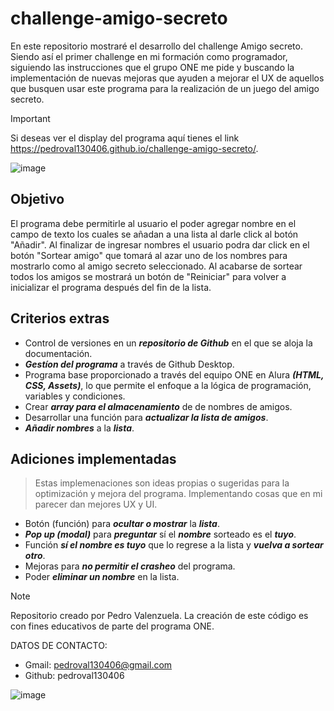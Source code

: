 # challenge-amigo-secreto
En este repositorio mostraré el desarrollo del challenge Amigo secreto. Siendo así el primer challenge en mi formación como programador, siguiendo las instrucciones que el grupo ONE me pide y buscando la implementación de nuevas mejoras que ayuden a mejorar el UX de aquellos que busquen usar este programa para la realización de un juego del amigo secreto.

> [!IMPORTANT]
> Si deseas ver el display del programa aquí tienes el link https://pedroval130406.github.io/challenge-amigo-secreto/.

![image](https://github.com/user-attachments/assets/37f5423a-0d75-43b8-bbe0-062067fb2710)

## Objetivo
El programa debe permitirle al usuario el poder agregar nombre en el campo de texto los cuales se añadan a una lista al darle click al botón "Añadir". Al finalizar de ingresar nombres el usuario podra dar click en el botón "Sortear amigo" que tomará al azar uno de los nombres para mostrarlo como al amigo secreto seleccionado. Al acabarse de sortear todos los amigos se mostrará un botón de "Reiniciar" para volver a inicializar el programa después del fin de la lista.

## Criterios extras
* Control de versiones en un ***repositorio de Github*** en el que se aloja la documentación.
* ***Gestíon del programa*** a través de Github Desktop.
* Programa base proporcionado a través del equipo ONE en Alura ***(HTML, CSS, Assets)***, lo que permite el enfoque a la lógica de programación, variables y condiciones.
* Crear ***array para el almacenamiento*** de de nombres de amigos.
* Desarrollar una función para ***actualizar la lista de amigos***.
* ***Añadir nombres*** a la ***lista***.

## Adiciones implementadas
> Estas implemenaciones son ideas propias o sugeridas para la optimización y mejora del programa. Implementando cosas que en mi parecer dan mejores UX y UI.
* Botón (función) para ***ocultar o mostrar*** la ***lista***.
* ***Pop up (modal)*** para ***preguntar*** sí el ***nombre*** sorteado es el ***tuyo***.
* Función ***sí el nombre es tuyo*** que lo regrese a la lista y ***vuelva a sortear otro***.
* Mejoras para ***no permitir el crasheo*** del programa.
* Poder ***eliminar un nombre*** en la lista.

> [!NOTE]
> Repositorio creado por Pedro Valenzuela. La creación de este código es con fines educativos de parte del programa ONE.
> 
> DATOS DE CONTACTO:
> * Gmail: pedroval130406@gmail.com
> * Github: pedroval130406

![image](https://github.com/user-attachments/assets/30361ed6-323e-410b-9419-692a63aac424)

